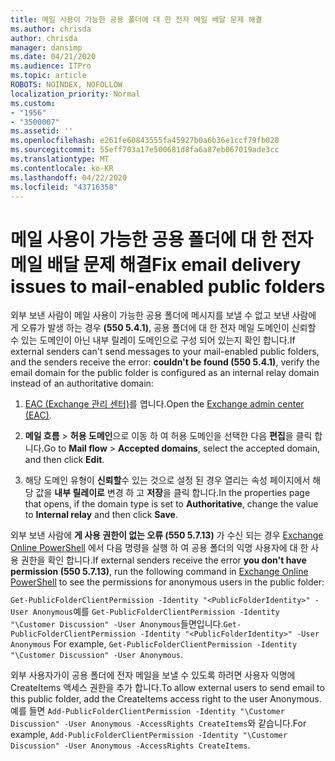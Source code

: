 ```yaml
---
title: 메일 사용이 가능한 공용 폴더에 대 한 전자 메일 배달 문제 해결
ms.author: chrisda
author: chrisda
manager: dansimp
ms.date: 04/21/2020
ms.audience: ITPro
ms.topic: article
ROBOTS: NOINDEX, NOFOLLOW
localization_priority: Normal
ms.custom:
- "1956"
- "3500007"
ms.assetid: ''
ms.openlocfilehash: e261fe60843555fa45927b0a6b36e1ccf79fb028
ms.sourcegitcommit: 55eff703a17e500681d8fa6a87eb067019ade3cc
ms.translationtype: MT
ms.contentlocale: ko-KR
ms.lasthandoff: 04/22/2020
ms.locfileid: "43716358"
---
```

# <a name="fix-email-delivery-issues-to-mail-enabled-public-folders"></a><span data-ttu-id="30deb-102">메일 사용이 가능한 공용 폴더에 대 한 전자 메일 배달 문제 해결</span><span class="sxs-lookup"><span data-stu-id="30deb-102">Fix email delivery issues to mail-enabled public folders</span></span>

<span data-ttu-id="30deb-103">외부 보낸 사람이 메일 사용이 가능한 공용 폴더에 메시지를 보낼 수 없고 보낸 사람에 게 오류가 발생 하는 경우 **(550 5.4.1)**, 공용 폴더에 대 한 전자 메일 도메인이 신뢰할 수 있는 도메인이 아닌 내부 릴레이 도메인으로 구성 되어 있는지 확인 합니다.</span><span class="sxs-lookup"><span data-stu-id="30deb-103">If external senders can't send messages to your mail-enabled public folders, and the senders receive the error: **couldn't be found (550 5.4.1)**, verify the email domain for the public folder is configured as an internal relay domain instead of an authoritative domain:</span></span>

1. <span data-ttu-id="30deb-104">[EAC (Exchange 관리 센터)](https://docs.microsoft.com/Exchange/exchange-admin-center)를 엽니다.</span><span class="sxs-lookup"><span data-stu-id="30deb-104">Open the [Exchange admin center (EAC)](https://docs.microsoft.com/Exchange/exchange-admin-center).</span></span>

2. <span data-ttu-id="30deb-105">**메일 흐름** \> **허용 도메인**으로 이동 하 여 허용 도메인을 선택한 다음 **편집**을 클릭 합니다.</span><span class="sxs-lookup"><span data-stu-id="30deb-105">Go to **Mail flow** \> **Accepted domains**, select the accepted domain, and then click **Edit**.</span></span>

3. <span data-ttu-id="30deb-106">해당 도메인 유형이 **신뢰할**수 있는 것으로 설정 된 경우 열리는 속성 페이지에서 해당 값을 **내부 릴레이로** 변경 하 고 **저장**을 클릭 합니다.</span><span class="sxs-lookup"><span data-stu-id="30deb-106">In the properties page that opens, if the domain type is set to **Authoritative**, change the value to **Internal relay** and then click **Save**.</span></span>

<span data-ttu-id="30deb-107">외부 보낸 사람에 **게 사용 권한이 없는 오류 (550 5.7.13)** 가 수신 되는 경우 [Exchange Online PowerShell](https://docs.microsoft.com/powershell/exchange/exchange-online/connect-to-exchange-online-powershell/connect-to-exchange-online-powershell) 에서 다음 명령을 실행 하 여 공용 폴더의 익명 사용자에 대 한 사용 권한을 확인 합니다.</span><span class="sxs-lookup"><span data-stu-id="30deb-107">If external senders receive the error **you don't have permission (550 5.7.13)**, run the following command in [Exchange Online PowerShell](https://docs.microsoft.com/powershell/exchange/exchange-online/connect-to-exchange-online-powershell/connect-to-exchange-online-powershell) to see the permissions for anonymous users in the public folder:</span></span>

<span data-ttu-id="30deb-108">`Get-PublicFolderClientPermission -Identity "<PublicFolderIdentity>" -User Anonymous`예를 `Get-PublicFolderClientPermission -Identity "\Customer Discussion" -User Anonymous`들면입니다.</span><span class="sxs-lookup"><span data-stu-id="30deb-108">`Get-PublicFolderClientPermission -Identity "<PublicFolderIdentity>" -User Anonymous` For example, `Get-PublicFolderClientPermission -Identity "\Customer Discussion" -User Anonymous`.</span></span>

<span data-ttu-id="30deb-109">외부 사용자가이 공용 폴더에 전자 메일을 보낼 수 있도록 하려면 사용자 익명에 CreateItems 액세스 권한을 추가 합니다.</span><span class="sxs-lookup"><span data-stu-id="30deb-109">To allow external users to send email to this public folder, add the CreateItems access right to the user Anonymous.</span></span> <span data-ttu-id="30deb-110">예를 들면 `Add-PublicFolderClientPermission -Identity "\Customer Discussion" -User Anonymous -AccessRights CreateItems`와 같습니다.</span><span class="sxs-lookup"><span data-stu-id="30deb-110">For example, `Add-PublicFolderClientPermission -Identity "\Customer Discussion" -User Anonymous -AccessRights CreateItems`.</span></span>
